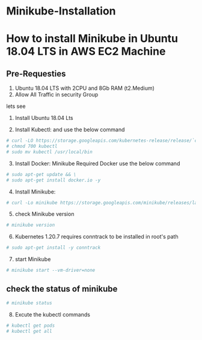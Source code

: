 # Minikube-Installation

# How to install Minikube in Ubuntu 18.04 LTS in AWS EC2 Machine 

##  Pre-Requesties

1. Ubuntu 18.04 LTS with 2CPU and 8Gb RAM (t2.Medium)
2. Allow All Traffic in security Group


lets see 

1. Install Ubuntu 18.04 Lts 

2. Install Kubectl: and use the below command 

```bash
# curl -LO https://storage.googleapis.com/kubernetes-release/release/`curl -s https://storage.googleapis.com/kubernetes-release/release/stable.txt`/bin/linux/amd64/kubectl
# chmod 700 kubectl
# sudo mv kubectl /usr/local/bin
```

3. Install Docker: Minikube Required Docker use the below command

```bash
# sudo apt-get update && \
# sudo apt-get install docker.io -y
```

4. Install Minikube: 

```bash
# curl -Lo minikube https://storage.googleapis.com/minikube/releases/latest/minikube-linux-amd64 && chmod +x minikube && sudo mv minikube /usr/local/bin
```

5. check Minikube version
```bash
# minikube version
```

6. Kubernetes 1.20.7 requires conntrack to be installed in root's path
```bash
# sudo apt-get install -y conntrack
```

7. start Minikube 
```bash
# minikube start --vm-driver=none
```
## check the status of minikube
```bash
# minikube status
``` 
8. Excute the kubectl commands
```bash
# kubectl get pods 
# kubectl get all          
```
